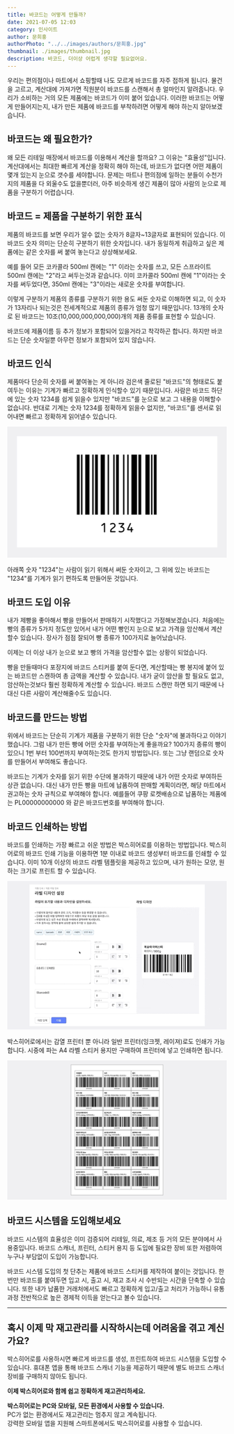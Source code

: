 ```yaml
---
title: 바코드는 어떻게 만들까?
date: 2021-07-05 12:03
category: 인사이트
author: 문희홍
authorPhoto: "../../images/authors/문희홍.jpg"
thumbnail: ./images/thumbnail.jpg
description: 바코드, 더이상 어렵게 생각할 필요없어요.
---
```


우리는 편의점이나 마트에서 쇼핑할때 나도 모르게 바코드를 자주 접하게 됩니다. 물건을 고르고, 계산대에 가져가면 직원분이 바코드를 스캔해서 총 얼마인지 알려줍니다. 우리가 소비하는 거의 모든 제품에는 바코드가 이미 붙어 있습니다. 이러한 바코드는 어떻게 만들어지는지, 내가 만든 제품에 바코드를 부착하려면 어떻게 해야 하는지 알아보겠습니다.

## 바코드는 왜 필요한가?

왜 모든 리테일 매장에서 바코드를 이용해서 계산을 할까요? 그 이유는 "효율성"입니다. 계산대에서는 최대한 빠르게 계산을 정확히 해야 하는데, 바코드가 없다면 어떤 제품이 몇개 있는지 눈으로 갯수를 세야합니다. 문제는 마트나 편의점에 일하는 분들이 수천가지의 제품을 다 외울수도 없을뿐더러, 아주 비슷하게 생긴 제품이 많아 사람의 눈으로 제품을 구분하기 어렵습니다.

## 바코드 = 제품을 구분하기 위한 표식

제품의 바코드를 보면 우리가 알수 없는 숫자가 8글자~13글자로 표현되어 있습니다. 이 바코드 숫자 의미는 단순히 구분하기 위한 숫자입니다. 내가 동일하게 취급하고 싶은 제품에는 같은 숫자를 써 붙여 놓는다고 상상해보세요.

예를 들어 모든 코카콜라 500ml 캔에는 "1" 이라는 숫자를 쓰고, 모든 스프라이트 500ml 캔에는 "2"라고 써두는것과 같습니다. 이미 코카콜라 500ml 캔에 "1"이라는 숫자를 써두었다면, 350ml 캔에는 "3"이라는 새로운 숫자를 부여합니다.

이렇게 구분하기 제품의 종류를 구분하기 위한 용도 써둔 숫자로 이해하면 되고, 이 숫자가 13자리나 되는것은 전세계적으로 제품의 종류가 엄청 많기 때문입니다. 13개의 숫자로 된 바코드는 10조(10,000,000,000,000)개의 제품 종류를 표현할 수 있습니다.

바코드에 제품이름 등 추가 정보가 포함되어 있을거라고 착각하곤 합니다. 하지만 바코드는 단순 숫자일뿐 아무런 정보가 포함되어 있지 않습니다.

## 바코드 인식

제품마다 단순히 숫자를 써 붙여놓는 게 아니라 검은색 줄로된 "바코드"의 형태로도 붙여두는 이유는 기계가 빠르고 정확하게 인식할수 있기 때문입니다. 사람은 바코드 하단에 있는 숫자 1234를 쉽게 읽을수 있지만 "바코드"를 눈으로 보고 그 내용을 이해할수 없습니다. 반대로 기계는 숫자 1234를 정확하게 읽을수 없지만, "바코드"를 센서로 읽어내면 빠르고 정확하게 읽어낼수 있습니다.

![바코드 예시](./images/1.jpg)

아래쪽 숫자 "1234"는 사람이 읽기 위해서 써둔 숫자이고, 그 위에 있는 바코드는 "1234"를 기계가 읽기 편하도록 만들어둔 것입니다.

## 바코드 도입 이유

내가 제빵을 좋아해서 빵을 만들어서 판매하기 시작했다고 가정해보겠습니다. 처음에는 빵의 종류가 5가지 정도만 있어서 내가 어떤 빵인지 눈으로 보고 가격을 암산해서 계산할수 있습니다. 장사가 점점 잘되어 빵 종류가 100가지로 늘어났습니다.

이제는 더 이상 내가 눈으로 보고 빵의 가격을 암산할수 없는 상황이 되었습니다.

빵을 만들때마다 포장지에 바코드 스티커를 붙여 둔다면, 계산할때는 빵 봉지에 붙어 있는 바코드만 스캔하여 총 금액을 계산할 수 있습니다. 내가 굳이 암산을 할 필요도 없고, 암산하는것보다 훨씬 정확하게 계산할 수 있습니다. 바코드 스캔만 하면 되기 때문에 나 대신 다른 사람이 계산해줄수도 있습니다.

## 바코드를 만드는 방법

위에서 바코드는 단순히 기계가 제품을 구분하기 위한 단순 "숫자"에 불과하다고 이야기 했습니다. 그럼 내가 만든 빵에 어떤 숫자를 부여하는게 좋을까요? 100가지 종류의 빵이 있으니 1번 부터 100번까지 부여하는것도 한가지 방법입니다. 또는 그냥 랜덤으로 숫자를 만들어서 부여해도 좋습니다.

바코드는 기계가 숫자를 읽기 위한 수단에 불과하기 때문에 내가 어떤 숫자로 부여하든 상관 없습니다. 대신 내가 만든 빵을 마트에 납품하여 판매할 계획이라면, 해당 마트에서 권고하는 숫자 규칙으로 부여해야 합니다. 예를들어 쿠팡 로켓배송으로 납품하는 제품에는 PL00000000000 와 같은 바코드번호를 부여해야 합니다.

## 바코드 인쇄하는 방법

바코드를 인쇄하는 가장 빠르고 쉬운 방법은 박스히어로를 이용하는 방법입니다. 박스히어로의 바코드 인쇄 기능을 이용하면 1분 이내로 바코드 생성부터 바코드를 인쇄할 수 있습니다. 이미 10개 이상의 바코드 라벨 템플릿을 제공하고 있으며, 내가 원하는 모양, 원하는 크기로 프린트 할 수 있습니다.

![쉬운 라벨 인쇄, 박스히어로](./images/2.gif)

박스히어로에서는 감열 프린터 뿐 아니라 일반 프린터(잉크젯, 레이져)로도 인쇄가 가능합니다. 시중에 파는 A4 라벨 스티커 용지만 구매하여 프린터에 넣고 인쇄하면 됩니다.

![라벨 인쇄, 박스히어로로 쉽게!](./images/3.jpg)

## 바코드 시스템을 도입해보세요

바코드 시스템의 효율성은 이미 검증되어 리테일, 의료, 제조 등 거의 모든 분야에서 사용중입니다. 바코드 스캐너, 프린터, 스티커 용지 등 도입에 필요한 장비 또한 저렴하여 누구나 부담없이 도입이 가능합니다.

바코드 시스템 도입의 첫 단추는 제품에 바코드 스티커를 제작하여 붙이는 것입니다. 한번만 바코드를 붙여두면 입고 시, 출고 시, 재고 조사 시 수반되는 시간을 단축할 수 있습니다. 또한 내가 납품한 거래처에서도 빠르고 정확하게 입고/출고 처리가 가능하니 유통 과정 전반적으로 높은 경제적 이득을 얻는다고 볼수 있습니다.

---

## 혹시 이제 막 재고관리를 시작하시는데 어려움을 겪고 계신가요?

박스히어로를 사용하시면 빠르게 바코드를 생성, 프린트하여 바코드 시스템을 도입할 수 있습니다. 휴대폰 앱을 통해 바코드 스캐너 기능을 제공하기 때문에 별도 바코드 스캐너 장비를 구매하지 않아도 됩니다.

**이제 박스히어로와 함께 쉽고 정확하게 재고관리하세요.**

<tip-box>

**박스히어로는 PC와 모바일, 모든 환경에서 사용할 수 있습니다.**<br/>
PC가 없는 환경에서도 재고관리는 멈추지 않고 계속됩니다.<br/>
강력한 모바일 앱을 지원해 스마트폰에서도 박스히어로를 사용할 수 있습니다.

</tip-box>
